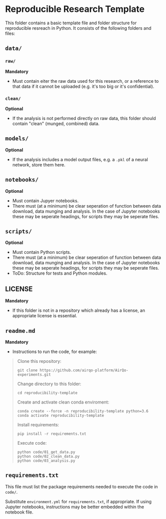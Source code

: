 # Reproducible Research Template

This folder contains a basic template file and folder structure for reproducible resreach in Python. It consists of the following folders and files:

## `data/`

### `raw/`

**Mandatory**

- Must contain eiter the raw data used for this research, or a reference to that data if it cannot be uploaded (e.g. it's too big or it's confidential).

### `clean/`

**Optional**

- If the analysis is not performed directly on raw data, this folder should contain "clean" (munged, combined) data.

## `models/`

**Optional**

- If the analysis includes a model output files, e.g. a `.pkl` of a neural network, store them here.

## `notebooks/`

**Optional**

- Must contain Jupyer notebooks.
- There must (at a minimum) be clear seperation of function between data download, data munging and analysis. In the case of Jupyter notebooks these may be seperate headings, for scripts they may be seperate files.

## `scripts/`

**Optional**

- Must contain Python scripts.
- There must (at a minimum) be clear seperation of function between data download, data munging and analysis. In the case of Jupyter notebooks these may be seperate headings, for scripts they may be seperate files.
- ToDo: Structure for tests and Python modules.

## LICENSE

**Mandatory**

- If this folder is not in a repository which already has a license, an appropriate license is essential.

## `readme.md`

**Mandatory**

- Instructions to run the code, for example:

> Clone this repository:
> ```
> git clone https://github.com/airqo-platform/AirQo-experiments.git
> ```
> Change directory to this folder:
> ```
> cd reproducibility-template
> ```
> Create and activate clean conda enviroment:
> ```
> conda create --force -n reproducibility-template python=3.6
> conda activate reproducibility-template
> ```
> Install requirements:
> ```
> pip install -r requirements.txt
> ```
> Execute code:
> ```
> python code/01_get_data.py
> python code/02_clean_data.py
> python code/03_analysis.py
> ```

## `requirements.txt`

This file must list the package requirements needed to execute the code in `code/`.

Substitute `environment.yml` for `requirements.txt`, if appropriate. If using Jupyter notebooks, instructions may be better embedded within the notebook file.
